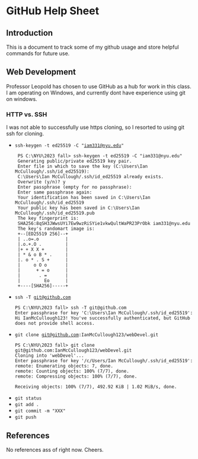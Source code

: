 # GitHub Help Sheet

## Introduction

This is a document to track some of my github usage and store helpful commands for future use.

## Web Development

Professor Leopold has chosen to use GitHub as a hub for work in this class. I am operating on Windows, and currently dont have experience using git on windows.

### HTTP vs. SSH

I was not able to successfully use https cloning, so I resorted to using git ssh for cloning. 

- <code>ssh-keygen -t ed25519 -C "iam331@nyu.edu"</code>
   ```
    PS C:\NYU\2023 fall> ssh-keygen -t ed25519 -C "iam331@nyu.edu"
    Generating public/private ed25519 key pair.
    Enter file in which to save the key (C:\Users\Ian McCullough/.ssh/id_ed25519):
    C:\Users\Ian McCullough/.ssh/id_ed25519 already exists.
    Overwrite (y/n)? y
    Enter passphrase (empty for no passphrase): 
    Enter same passphrase again:
    Your identification has been saved in C:\Users\Ian McCullough/.ssh/id_ed25519
    Your public key has been saved in C:\Users\Ian McCullough/.ssh/id_ed25519.pub
    The key fingerprint is:
    SHA256:8qSH3JWwsUYi7Ew9wzRiSYie1vkwQultWaPR23PrObk iam331@nyu.edu
    The key's randomart image is:
    +--[ED25519 256]--+
    | ..o=.o          |
    |.o.+.O .         |
    |+ + X X +        |
    | * & o B * .     |
    |. o * . S +      |
    |     o O o       |
    |      + = o      |
    |       . =       |
    |         Eo      |
    +----[SHA256]-----+
    ```
- <code>ssh -T git@github.com</code>
    ```
    PS C:\NYU\2023 fall> ssh -T git@github.com
    Enter passphrase for key 'C:\Users\Ian McCullough/.ssh/id_ed25519': 
    Hi IanMcCullough123! You've successfully authenticated, but GitHub does not provide shell access.
    ```
- <code>git clone git@github.com:IanMcCullough123/webDevel.git</code>
    ```
    PS C:\NYU\2023 fall> git clone git@github.com:IanMcCullough123/webDevel.git
    Cloning into 'webDevel'...
    Enter passphrase for key '/c/Users/Ian McCullough/.ssh/id_ed25519': 
    remote: Enumerating objects: 7, done.
    remote: Counting objects: 100% (7/7), done.
    remote: Compressing objects: 100% (7/7), done.

    Receiving objects: 100% (7/7), 492.92 KiB | 1.02 MiB/s, done.
    ```
- <code>git status</code>
- <code>git add .</code>
- <code>git commit -m "XXX"</code>
- <code>git push</code>


## References

No references ass of right now. Cheers.
